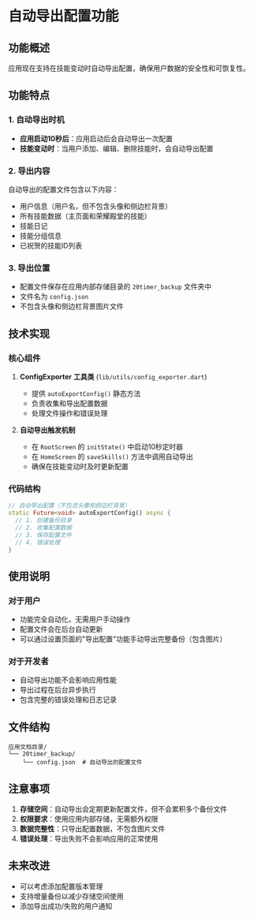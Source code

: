 # 自动导出配置功能

## 功能概述

应用现在支持在技能变动时自动导出配置，确保用户数据的安全性和可恢复性。

## 功能特点

### 1. 自动导出时机
- **应用启动10秒后**：应用启动后会自动导出一次配置
- **技能变动时**：当用户添加、编辑、删除技能时，会自动导出配置

### 2. 导出内容
自动导出的配置文件包含以下内容：
- 用户信息（用户名，但不包含头像和侧边栏背景）
- 所有技能数据（主页面和荣耀殿堂的技能）
- 技能日记
- 技能分组信息
- 已祝贺的技能ID列表

### 3. 导出位置
- 配置文件保存在应用内部存储目录的 `20timer_backup` 文件夹中
- 文件名为 `config.json`
- 不包含头像和侧边栏背景图片文件

## 技术实现

### 核心组件

1. **ConfigExporter 工具类** (`lib/utils/config_exporter.dart`)
   - 提供 `autoExportConfig()` 静态方法
   - 负责收集和导出配置数据
   - 处理文件操作和错误处理

2. **自动导出触发机制**
   - 在 `RootScreen` 的 `initState()` 中启动10秒定时器
   - 在 `HomeScreen` 的 `saveSkills()` 方法中调用自动导出
   - 确保在技能变动时及时更新配置

### 代码结构

```dart
// 自动导出配置（不包含头像和侧边栏背景）
static Future<void> autoExportConfig() async {
  // 1. 创建备份目录
  // 2. 收集配置数据
  // 3. 保存配置文件
  // 4. 错误处理
}
```

## 使用说明

### 对于用户
- 功能完全自动化，无需用户手动操作
- 配置文件会在后台自动更新
- 可以通过设置页面的"导出配置"功能手动导出完整备份（包含图片）

### 对于开发者
- 自动导出功能不会影响应用性能
- 导出过程在后台异步执行
- 包含完整的错误处理和日志记录

## 文件结构

```
应用文档目录/
└── 20timer_backup/
    └── config.json  # 自动导出的配置文件
```

## 注意事项

1. **存储空间**：自动导出会定期更新配置文件，但不会累积多个备份文件
2. **权限要求**：使用应用内部存储，无需额外权限
3. **数据完整性**：只导出配置数据，不包含图片文件
4. **错误处理**：导出失败不会影响应用的正常使用

## 未来改进

- 可以考虑添加配置版本管理
- 支持增量备份以减少存储空间使用
- 添加导出成功/失败的用户通知 